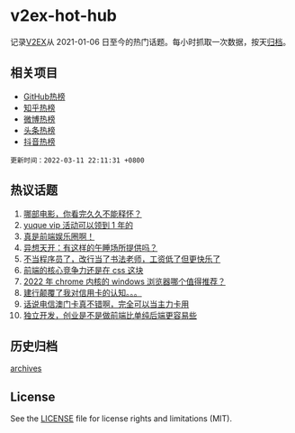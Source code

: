 # v2ex-hot-hub

 记录[V2EX](https://www.v2ex.com/)从 2021-01-06 日至今的热门话题。每小时抓取一次数据，按天[归档](archives)。
 
 ## 相关项目

- [GitHub热榜](https://github.com/lonnyzhang423/github-hot-hub)
- [知乎热榜](https://github.com/lonnyzhang423/zhihu-hot-hub)
- [微博热榜](https://github.com/lonnyzhang423/weibo-hot-hub)
- [头条热榜](https://github.com/lonnyzhang423/toutiao-hot-hub)
- [抖音热榜](https://github.com/lonnyzhang423/douyin-hot-hub)


 `更新时间：2022-03-11 22:11:31 +0800`

## 热议话题

1. [哪部电影，你看完久久不能释怀？](https://www.v2ex.com/t/839674)
1. [yuque vip 活动可以领到 1 年的](https://www.v2ex.com/t/839578)
1. [真是前端娱乐圈啊！](https://www.v2ex.com/t/839669)
1. [异想天开：有这样的午睡场所提供吗？](https://www.v2ex.com/t/839585)
1. [不当程序员了，改行当了书法老师，工资低了但更快乐了](https://www.v2ex.com/t/839599)
1. [前端的核心竞争力还是在 css 这块](https://www.v2ex.com/t/839655)
1. [2022 年 chrome 内核的 windows 浏览器哪个值得推荐？](https://www.v2ex.com/t/839613)
1. [建行颠覆了我对信用卡的认知。。。](https://www.v2ex.com/t/839530)
1. [话说电信澳门卡真不错啊，完全可以当主力卡用](https://www.v2ex.com/t/839625)
1. [独立开发，创业是不是做前端比单纯后端更容易些](https://www.v2ex.com/t/839573)

## 历史归档

[archives](archives)

## License

See the [LICENSE](LICENSE) file for license rights and limitations (MIT).
